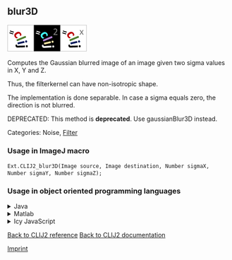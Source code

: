## blur3D
<img src="images/mini_clij1_logo.png"/><img src="images/mini_clij2_logo.png"/><img src="images/mini_clijx_logo.png"/>

Computes the Gaussian blurred image of an image given two sigma values in X, Y and Z. 

Thus, the filterkernel can have non-isotropic shape.

The implementation is done separable. In case a sigma equals zero, the direction is not blurred.

DEPRECATED: This method is <b>deprecated</b>. Use gaussianBlur3D instead.

Categories:  Noise, [Filter](https://clij.github.io/clij2-docs/reference__filter)

### Usage in ImageJ macro
```
Ext.CLIJ2_blur3D(Image source, Image destination, Number sigmaX, Number sigmaY, Number sigmaZ);
```


### Usage in object oriented programming languages



<details>

<summary>
Java
</summary>
<pre class="highlight">// init CLIJ and GPU
import net.haesleinhuepf.clij2.CLIJ2;
import net.haesleinhuepf.clij.clearcl.ClearCLBuffer;
CLIJ2 clij2 = CLIJ2.getInstance();

// get input parameters
ClearCLBuffer source = clij2.push(sourceImagePlus);
destination = clij2.create(source);
float sigmaX = 1.0;
float sigmaY = 2.0;
float sigmaZ = 3.0;
</pre>

<pre class="highlight">
// Execute operation on GPU
clij2.blur3D(source, destination, sigmaX, sigmaY, sigmaZ);
</pre>

<pre class="highlight">
// show result
destinationImagePlus = clij2.pull(destination);
destinationImagePlus.show();

// cleanup memory on GPU
clij2.release(source);
clij2.release(destination);
</pre>

</details>



<details>

<summary>
Matlab
</summary>
<pre class="highlight">% init CLIJ and GPU
clij2 = init_clatlab();

% get input parameters
source = clij2.pushMat(source_matrix);
destination = clij2.create(source);
sigmaX = 1.0;
sigmaY = 2.0;
sigmaZ = 3.0;
</pre>

<pre class="highlight">
% Execute operation on GPU
clij2.blur3D(source, destination, sigmaX, sigmaY, sigmaZ);
</pre>

<pre class="highlight">
% show result
destination = clij2.pullMat(destination)

% cleanup memory on GPU
clij2.release(source);
clij2.release(destination);
</pre>

</details>



<details>

<summary>
Icy JavaScript
</summary>
<pre class="highlight">// init CLIJ and GPU
importClass(net.haesleinhuepf.clicy.CLICY);
importClass(Packages.icy.main.Icy);

clij2 = CLICY.getInstance();

// get input parameters
source_sequence = getSequence();
source = clij2.pushSequence(source_sequence);
destination = clij2.create(source);
sigmaX = 1.0;
sigmaY = 2.0;
sigmaZ = 3.0;
</pre>

<pre class="highlight">
// Execute operation on GPU
clij2.blur3D(source, destination, sigmaX, sigmaY, sigmaZ);
</pre>

<pre class="highlight">
// show result
destination_sequence = clij2.pullSequence(destination)
Icy.addSequence(destination_sequence);
// cleanup memory on GPU
clij2.release(source);
clij2.release(destination);
</pre>

</details>



[Back to CLIJ2 reference](https://clij.github.io/clij2-docs/reference)
[Back to CLIJ2 documentation](https://clij.github.io/clij2-docs)

[Imprint](https://clij.github.io/imprint)
